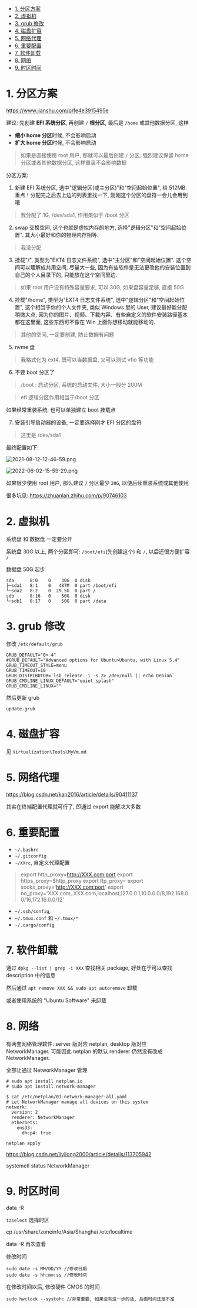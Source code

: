 <!-- @import "[TOC]" {cmd="toc" depthFrom=1 depthTo=6 orderedList=false} -->

<!-- code_chunk_output -->

- [1. 分区方案](#1-分区方案)
- [2. 虚拟机](#2-虚拟机)
- [3. grub 修改](#3-grub-修改)
- [4. 磁盘扩容](#4-磁盘扩容)
- [5. 网络代理](#5-网络代理)
- [6. 重要配置](#6-重要配置)
- [7. 软件卸载](#7-软件卸载)
- [8. 网络](#8-网络)
- [9. 时区时间](#9-时区时间)

<!-- /code_chunk_output -->

# 1. 分区方案

https://www.jianshu.com/p/fe4e3915495e

建议: 先创建 **EFI 系统分区**, 再创建 `/` **根分区**, 最后是 `/home` 或其他数据分区, 这样

* **缩小 home 分区**时候, 不会影响启动
* **扩大 home 分区**时候, 不会影响启动

> 如果是直接使用 root 用户, 那就可以最后创建 `/` 分区;
> 强烈建议保留 home 分区或者其他数据分区, 这样重装不会影响数据

分区方案:

1. 新建 EFI 系统分区, 选中"逻辑分区(或主分区)"和"空间起始位置", 给 512MB. 重点！分配完之后去上边的列表里找一下, 刚刚这个分区的盘符一会儿会用到哦

> 我分配了 1G, /dev/sda1, 作用类似于 /boot 分区

2. swap 交换空间, 这个也就是虚拟内存的地方, 选择"逻辑分区"和"空间起始位置". 其大小最好和你的物理内存相等.

> 我没分配

3. 挂载"/", 类型为"EXT4 日志文件系统", 选中"主分区"和"空间起始位置". 这个空间可以理解成共用空间, 尽量大一些, 因为有些软件是无法更改他的安装位置到自己的个人目录下的, 只能放在这个空间里边.

> 如果 root 用户没有特殊容量要求, 可以 30G, 如果盘容量足够, 直接 50G

4. 挂载"/home", 类型为"EXT4 日志文件系统", 选中"逻辑分区"和"空间起始位置", 这个相当于你的个人文件夹, 类似 Windows 里的 User, 建议最好能分配稍微大点, 因为你的图片、视频、下载内容、有些自定义的软件安装路径基本都在这里面, 这些东西可不像在 Win 上面你想移动就能移动的.

> 其他的空间, 一定要创建, 防止数据有问题

5. nvme 盘

> 我格式化为 ext4, 既可以当数据盘, 又可以测试 vfio 等功能

6. 不要 boot 分区了

> /boot : 启动分区, 系统的启动文件, 大小一般分 200M

> efi 逻辑分区作用相当于/boot 分区

如果经常重装系统, 也可以单独建立 boot 挂载点

7. 安装引导启动器的设备, 一定要选择刚才 EFI 分区的盘符

> 这里是 /dev/sda1

最终配置如下:

![2021-08-12-12-46-59.png](./images/2021-08-12-12-46-59.png)

![2022-06-02-15-59-29.png](./images/2022-06-02-15-59-29.png)

如果很少使用 root 用户, 那么建议 `/` 分区最少 `20G`, 以便后续重装系统或其他使用

很多坑见: https://zhuanlan.zhihu.com/p/90746103

# 2. 虚拟机

系统盘 和 数据盘 一定要分开

系统盘 30G 以上, 两个分区即可: `/boot/efi`(先创建这个) 和 `/`, 以后还很方便扩容 `/`

数据盘 50G 起步

```
sda      8:0    0    30G  0 disk
├─sda1   8:1    0   487M  0 part /boot/efi
└─sda2   8:2    0  29.5G  0 part /
sdb      8:16   0    50G  0 disk
└─sdb1   8:17   0    50G  0 part /data
```

# 3. grub 修改

修改 `/etc/default/grub`

```
GRUB_DEFAULT="0> 4"
#GRUB_DEFAULT="Advanced options for Ubuntu>Ubuntu, with Linux 5.4"
GRUB_TIMEOUT_STYLE=menu
GRUB_TIMEOUT=10
GRUB_DISTRIBUTOR=`lsb_release -i -s 2> /dev/null || echo Debian`
GRUB_CMDLINE_LINUX_DEFAULT="quiet splash"
GRUB_CMDLINE_LINUX=""
```

然后更新 grub

```
update-grub
```

# 4. 磁盘扩容

见 `Virtualization\Tools\MyVm.md`

# 5. 网络代理

https://blog.csdn.net/kan2016/article/details/90411137

其实在终端配置代理就可行了, 即通过 export 能解决大多数

# 6. 重要配置

* `~/.bashrc`
* `~/.gitconfig`
* `~/XXrc`, 自定义代理配置

>export http_proxy=http://XXX.com:port
>export https_proxy=$http_proxy
>export ftp_proxy=
>export socks_proxy='http://XXX.com:port'
>export no_proxy='XXX.com,.XXX.com,localhost,127.0.0.1,10.0.0.0/8,192.168.0.0/16,172.16.0.0/12'

* `~/.ssh/config`,
* `~/.tmux.conf` 和 `~/.tmux/*`
* `~/.cargo/config`

# 7. 软件卸载

通过 `dpkg --list | grep -i XXX` 查找相关 package, 好处在于可以查找 description 中的信息

然后通过 `apt remove XXX && sudo apt autoremove` 卸载

或者使用系统的 "Ubuntu Software" 来卸载

# 8. 网络

有两套网络管理软件: server 版对应 netplan, desktop 版对应 NetworkManager. 可能因此 netplan 的默认 renderer 仍然没有改成 NetworkManager.

全部让通过 NetworkManager 管理

```
# sudo apt install netplan.io
# sudo apt install network-manager
```

```
$ cat /etc/netplan/01-network-manager-all.yaml
# Let NetworkManager manage all devices on this system
network:
  version: 2
  renderer: NetworkManager
  ethernets:
    ens33:
      dhcp4: true
```

`netplan apply`

https://blog.csdn.net/liyilong2000/article/details/113705942

systemctl status NetworkManager

# 9. 时区时间

data -R

`tzselect` 选择时区

cp /usr/share/zoneinfo/Asia/Shanghai  /etc/localtime

data -R 再次查看

修改时间

```
sudo date -s MM/DD/YY //修改日期
sudo date -s hh:mm:ss //修改时间
```

在修改时间以后, 修改硬件 CMOS 的时间

```
sudo hwclock --systohc //非常重要, 如果没有这一步的话, 后面时间还是不准
```